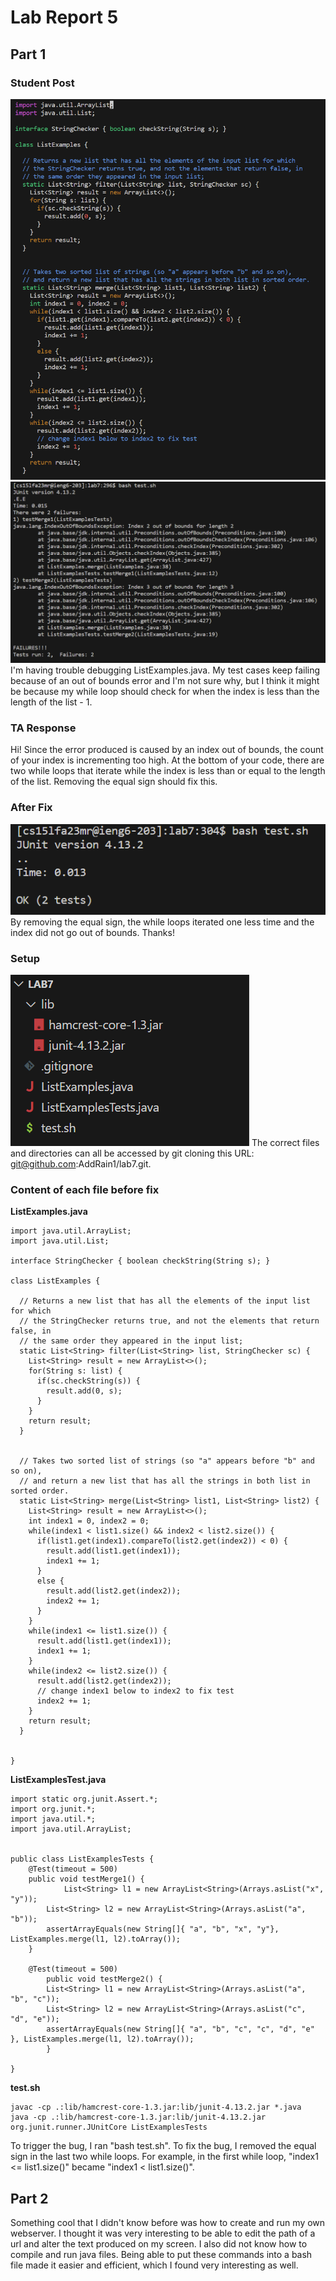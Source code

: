 # **Lab Report 5**
## Part 1
### Student Post
![one](lr5.1.png)
![two](lr5.2.png)
I'm having trouble debugging ListExamples.java. My test cases keep failing because of an out of bounds error and I'm not sure why, but I think it might be because my while loop should check for when the index is less than the length of the list - 1.

### TA Response
Hi! Since the error produced is caused by an index out of bounds, the count of your index is incrementing too high. At the bottom of your code, there are two while loops that iterate while the index is less than or equal to the length of the list. Removing the equal sign should fix this.

### After Fix
![three](lr5.3.png)
By removing the equal sign, the while loops iterated one less time and the index did not go out of bounds. Thanks!

### Setup
![four](lr5.4.png)
The correct files and directories can all be accessed by git cloning this URL: git@github.com:AddRain1/lab7.git.

### Content of each file before fix
**ListExamples.java**
```
import java.util.ArrayList;
import java.util.List;

interface StringChecker { boolean checkString(String s); }

class ListExamples {

  // Returns a new list that has all the elements of the input list for which
  // the StringChecker returns true, and not the elements that return false, in
  // the same order they appeared in the input list;
  static List<String> filter(List<String> list, StringChecker sc) {
    List<String> result = new ArrayList<>();
    for(String s: list) {
      if(sc.checkString(s)) {
        result.add(0, s);
      }
    }
    return result;
  }


  // Takes two sorted list of strings (so "a" appears before "b" and so on),
  // and return a new list that has all the strings in both list in sorted order.
  static List<String> merge(List<String> list1, List<String> list2) {
    List<String> result = new ArrayList<>();
    int index1 = 0, index2 = 0;
    while(index1 < list1.size() && index2 < list2.size()) {
      if(list1.get(index1).compareTo(list2.get(index2)) < 0) {
        result.add(list1.get(index1));
        index1 += 1;
      }
      else {
        result.add(list2.get(index2));
        index2 += 1;
      }
    }
    while(index1 <= list1.size()) {
      result.add(list1.get(index1));
      index1 += 1;
    }
    while(index2 <= list2.size()) {
      result.add(list2.get(index2));
      // change index1 below to index2 to fix test
      index2 += 1;
    }
    return result;
  }


}
```
**ListExamplesTest.java**
```
import static org.junit.Assert.*;
import org.junit.*;
import java.util.*;
import java.util.ArrayList;


public class ListExamplesTests {
	@Test(timeout = 500)
	public void testMerge1() {
    		List<String> l1 = new ArrayList<String>(Arrays.asList("x", "y"));
		List<String> l2 = new ArrayList<String>(Arrays.asList("a", "b"));
		assertArrayEquals(new String[]{ "a", "b", "x", "y"}, ListExamples.merge(l1, l2).toArray());
	}
	
	@Test(timeout = 500)
        public void testMerge2() {
		List<String> l1 = new ArrayList<String>(Arrays.asList("a", "b", "c"));
		List<String> l2 = new ArrayList<String>(Arrays.asList("c", "d", "e"));
		assertArrayEquals(new String[]{ "a", "b", "c", "c", "d", "e" }, ListExamples.merge(l1, l2).toArray());
        }

}
```
**test.sh**
```
javac -cp .:lib/hamcrest-core-1.3.jar:lib/junit-4.13.2.jar *.java
java -cp .:lib/hamcrest-core-1.3.jar:lib/junit-4.13.2.jar org.junit.runner.JUnitCore ListExamplesTests
```

To trigger the bug, I ran "bash test.sh".
To fix the bug, I removed the equal sign in the last two while loops. For example, in the first while loop, "index1 <= list1.size()" became "index1 < list1.size()". 

## Part 2
Something cool that I didn't know before was how to create and run my own webserver. I thought it was very interesting to be able to edit the path of a url and alter the text produced on my screen.  I also did not know how to compile and run java files. Being able to put these commands into a bash file made it easier and efficient, which I found very interesting as well.  
